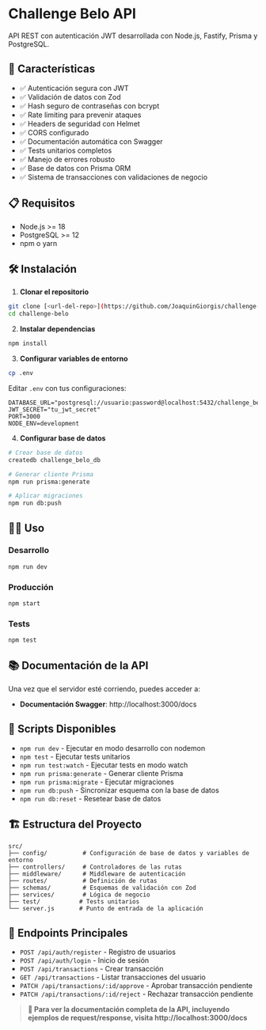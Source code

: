 # Challenge Belo API

API REST con autenticación JWT desarrollada con Node.js, Fastify, Prisma y PostgreSQL.

## 🚀 Características

- ✅ Autenticación segura con JWT
- ✅ Validación de datos con Zod
- ✅ Hash seguro de contraseñas con bcrypt
- ✅ Rate limiting para prevenir ataques
- ✅ Headers de seguridad con Helmet
- ✅ CORS configurado
- ✅ Documentación automática con Swagger
- ✅ Tests unitarios completos
- ✅ Manejo de errores robusto
- ✅ Base de datos con Prisma ORM
- ✅ Sistema de transacciones con validaciones de negocio

## 📋 Requisitos

- Node.js >= 18
- PostgreSQL >= 12
- npm o yarn

## 🛠️ Instalación

1. **Clonar el repositorio**
```bash
git clone [<url-del-repo>](https://github.com/JoaquinGiorgis/challenge-belo)
cd challenge-belo
```

2. **Instalar dependencias**
```bash
npm install
```

3. **Configurar variables de entorno**
```bash
cp .env
```

Editar `.env` con tus configuraciones:
```env
DATABASE_URL="postgresql://usuario:password@localhost:5432/challenge_belo_db"
JWT_SECRET="tu_jwt_secret"
PORT=3000
NODE_ENV=development
```

4. **Configurar base de datos**
```bash
# Crear base de datos
createdb challenge_belo_db

# Generar cliente Prisma
npm run prisma:generate

# Aplicar migraciones
npm run db:push
```

## 🏃‍♂️ Uso

### Desarrollo
```bash
npm run dev
```

### Producción
```bash
npm start
```

### Tests
```bash
npm test
```

## 📚 Documentación de la API

Una vez que el servidor esté corriendo, puedes acceder a:

- **Documentación Swagger**: http://localhost:3000/docs

## 🔧 Scripts Disponibles

- `npm run dev` - Ejecutar en modo desarrollo con nodemon
- `npm test` - Ejecutar tests unitarios
- `npm run test:watch` - Ejecutar tests en modo watch
- `npm run prisma:generate` - Generar cliente Prisma
- `npm run prisma:migrate` - Ejecutar migraciones
- `npm run db:push` - Sincronizar esquema con la base de datos
- `npm run db:reset` - Resetear base de datos

## 🏗️ Estructura del Proyecto

```
src/
├── config/          # Configuración de base de datos y variables de entorno
├── controllers/     # Controladores de las rutas
├── middleware/      # Middleware de autenticación
├── routes/          # Definición de rutas
├── schemas/         # Esquemas de validación con Zod
├── services/        # Lógica de negocio
├── test/           # Tests unitarios
└── server.js       # Punto de entrada de la aplicación
```

## 🔐 Endpoints Principales

- `POST /api/auth/register` - Registro de usuarios
- `POST /api/auth/login` - Inicio de sesión
- `POST /api/transactions` - Crear transacción
- `GET /api/transactions` - Listar transacciones del usuario
- `PATCH /api/transactions/:id/approve` - Aprobar transacción pendiente
- `PATCH /api/transactions/:id/reject` - Rechazar transacción pendiente

> **📖 Para ver la documentación completa de la API, incluyendo ejemplos de request/response, visita http://localhost:3000/docs**
